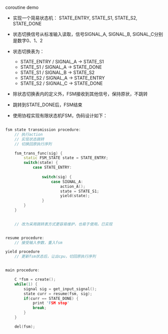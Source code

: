 coroutine demo

* 实现一个简易状态机： STATE_ENTRY, STATE_S1, STATE_S2, STATE_DONE

* 状态切换信号从标准输入读取，信号SIGNAL_A, SIGNAL_B, SIGNAL_C分别是数字0、1、2

* 状态切换表为：
	* STATE_ENTRY / SIGNAL_A -> STATE_S1
	* STATE_S1 / SIGNAL_A -> STATE_DONE
	* STATE_S1 / SIGNAL_B -> STATE_S2
	* STATE_S2 / SIGNAL_A -> STATE_ENTRY
	* STATE_S2 / SIGNAL_C -> STATE_DONE

* 除状态切换表内的定义外，FSM接收到其他信号，保持原状，不跳转
* 跳转到STATE_DONE后，FSM结束

* 使用协程实现有限状态机FSM，伪码设计如下：

```cpp

fsm state transmission procedure:
	// 执行action
	// 实现状态跳转
	// 切换回原执行序列

	fsm_trans_func(sig) {
		static FSM_STATE state = STATE_ENTRY;
		switch(state) {
			case STATE_ENTRY:
				
				switch(sig) {
					case SIGNAL_A:
						action_A();
						state = STATE_S1;
						yield(state);
				}
		}
	}
	

	// 改为采用跳转表方式更容易维护，也易于使用。已实现


resume procedure:
	// 接受输入参数，重入fsm

yield procedure
	// 更新fsm状态后，让出cpu，切回原执行序列


main procedure:

	C *fsm = create();
	while(1) {
		signal sig = get_input_signal();
		state curr = resume(fsm, sig);
		if(curr == STATE_DONE) {
			print 'FSM stop'
			break;
		}
	}

	del(fsm);

```
